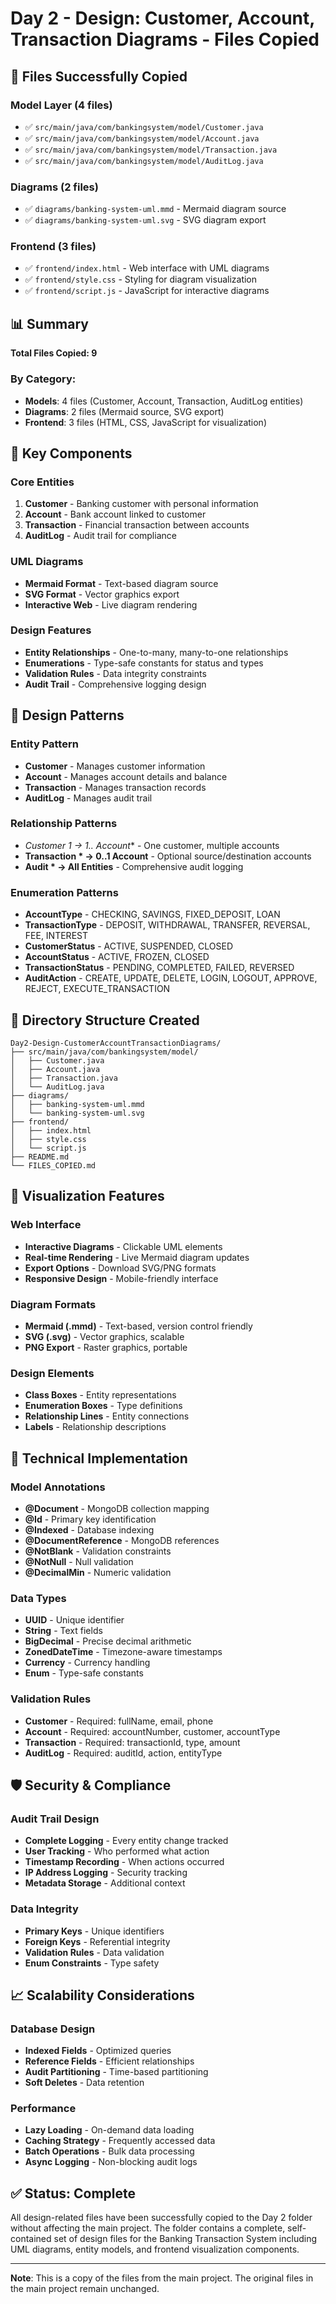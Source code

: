 # Day 2 - Design: Customer, Account, Transaction Diagrams - Files Copied

## 📁 Files Successfully Copied

### Model Layer (4 files)
- ✅ `src/main/java/com/bankingsystem/model/Customer.java`
- ✅ `src/main/java/com/bankingsystem/model/Account.java`
- ✅ `src/main/java/com/bankingsystem/model/Transaction.java`
- ✅ `src/main/java/com/bankingsystem/model/AuditLog.java`

### Diagrams (2 files)
- ✅ `diagrams/banking-system-uml.mmd` - Mermaid diagram source
- ✅ `diagrams/banking-system-uml.svg` - SVG diagram export

### Frontend (3 files)
- ✅ `frontend/index.html` - Web interface with UML diagrams
- ✅ `frontend/style.css` - Styling for diagram visualization
- ✅ `frontend/script.js` - JavaScript for interactive diagrams

## 📊 Summary

**Total Files Copied: 9**

### By Category:
- **Models**: 4 files (Customer, Account, Transaction, AuditLog entities)
- **Diagrams**: 2 files (Mermaid source, SVG export)
- **Frontend**: 3 files (HTML, CSS, JavaScript for visualization)

## 🎯 Key Components

### Core Entities
1. **Customer** - Banking customer with personal information
2. **Account** - Bank account linked to customer
3. **Transaction** - Financial transaction between accounts
4. **AuditLog** - Audit trail for compliance

### UML Diagrams
- **Mermaid Format** - Text-based diagram source
- **SVG Format** - Vector graphics export
- **Interactive Web** - Live diagram rendering

### Design Features
- **Entity Relationships** - One-to-many, many-to-one relationships
- **Enumerations** - Type-safe constants for status and types
- **Validation Rules** - Data integrity constraints
- **Audit Trail** - Comprehensive logging design

## 🔧 Design Patterns

### Entity Pattern
- **Customer** - Manages customer information
- **Account** - Manages account details and balance
- **Transaction** - Manages transaction records
- **AuditLog** - Manages audit trail

### Relationship Patterns
- **Customer 1 → 1..* Account** - One customer, multiple accounts
- **Transaction * → 0..1 Account** - Optional source/destination accounts
- **Audit * → All Entities** - Comprehensive audit logging

### Enumeration Patterns
- **AccountType** - CHECKING, SAVINGS, FIXED_DEPOSIT, LOAN
- **TransactionType** - DEPOSIT, WITHDRAWAL, TRANSFER, REVERSAL, FEE, INTEREST
- **CustomerStatus** - ACTIVE, SUSPENDED, CLOSED
- **AccountStatus** - ACTIVE, FROZEN, CLOSED
- **TransactionStatus** - PENDING, COMPLETED, FAILED, REVERSED
- **AuditAction** - CREATE, UPDATE, DELETE, LOGIN, LOGOUT, APPROVE, REJECT, EXECUTE_TRANSACTION

## 📁 Directory Structure Created

```
Day2-Design-CustomerAccountTransactionDiagrams/
├── src/main/java/com/bankingsystem/model/
│   ├── Customer.java
│   ├── Account.java
│   ├── Transaction.java
│   └── AuditLog.java
├── diagrams/
│   ├── banking-system-uml.mmd
│   └── banking-system-uml.svg
├── frontend/
│   ├── index.html
│   ├── style.css
│   └── script.js
├── README.md
└── FILES_COPIED.md
```

## 🎨 Visualization Features

### Web Interface
- **Interactive Diagrams** - Clickable UML elements
- **Real-time Rendering** - Live Mermaid diagram updates
- **Export Options** - Download SVG/PNG formats
- **Responsive Design** - Mobile-friendly interface

### Diagram Formats
- **Mermaid (.mmd)** - Text-based, version control friendly
- **SVG (.svg)** - Vector graphics, scalable
- **PNG Export** - Raster graphics, portable

### Design Elements
- **Class Boxes** - Entity representations
- **Enumeration Boxes** - Type definitions
- **Relationship Lines** - Entity connections
- **Labels** - Relationship descriptions

## 🔧 Technical Implementation

### Model Annotations
- **@Document** - MongoDB collection mapping
- **@Id** - Primary key identification
- **@Indexed** - Database indexing
- **@DocumentReference** - MongoDB references
- **@NotBlank** - Validation constraints
- **@NotNull** - Null validation
- **@DecimalMin** - Numeric validation

### Data Types
- **UUID** - Unique identifier
- **String** - Text fields
- **BigDecimal** - Precise decimal arithmetic
- **ZonedDateTime** - Timezone-aware timestamps
- **Currency** - Currency handling
- **Enum** - Type-safe constants

### Validation Rules
- **Customer** - Required: fullName, email, phone
- **Account** - Required: accountNumber, customer, accountType
- **Transaction** - Required: transactionId, type, amount
- **AuditLog** - Required: auditId, action, entityType

## 🛡️ Security & Compliance

### Audit Trail Design
- **Complete Logging** - Every entity change tracked
- **User Tracking** - Who performed what action
- **Timestamp Recording** - When actions occurred
- **IP Address Logging** - Security tracking
- **Metadata Storage** - Additional context

### Data Integrity
- **Primary Keys** - Unique identifiers
- **Foreign Keys** - Referential integrity
- **Validation Rules** - Data validation
- **Enum Constraints** - Type safety

## 📈 Scalability Considerations

### Database Design
- **Indexed Fields** - Optimized queries
- **Reference Fields** - Efficient relationships
- **Audit Partitioning** - Time-based partitioning
- **Soft Deletes** - Data retention

### Performance
- **Lazy Loading** - On-demand data loading
- **Caching Strategy** - Frequently accessed data
- **Batch Operations** - Bulk data processing
- **Async Logging** - Non-blocking audit logs

## ✅ Status: Complete

All design-related files have been successfully copied to the Day 2 folder without affecting the main project. The folder contains a complete, self-contained set of design files for the Banking Transaction System including UML diagrams, entity models, and frontend visualization components.

---

**Note**: This is a copy of the files from the main project. The original files in the main project remain unchanged.
